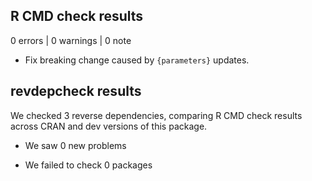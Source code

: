 ## R CMD check results

0 errors | 0 warnings | 0 note

- Fix breaking change caused by `{parameters}` updates.

## revdepcheck results

We checked 3 reverse dependencies, comparing R CMD check results across CRAN and
dev versions of this package.

 * We saw 0 new problems

 * We failed to check 0 packages
